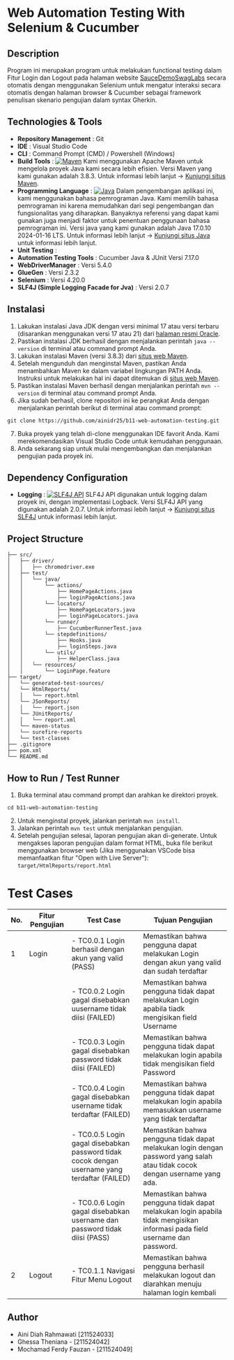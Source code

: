 # Web Automation Testing With Selenium & Cucumber

## Description

Program ini merupakan program untuk melakukan functional testing dalam Fitur Login dan Logout pada halaman website [SauceDemoSwagLabs](https://www.saucedemo.com/) secara otomatis dengan menggunakan Selenium untuk mengatur interaksi secara otomatis dengan halaman browser & Cucumber sebagai framework penulisan skenario pengujian dalam syntax Gherkin.

## Technologies & Tools

- **Repository Management** : Git
- **IDE** : Visual Studio Code
- **CLI** : Command Prompt (CMD) / Powershell (Windows)
- **Build Tools** : [![Maven](https://img.shields.io/badge/Maven-3.8.3-blue)](https://maven.apache.org/)
  Kami menggunakan Apache Maven untuk mengelola proyek Java kami secara lebih efisien.
  Versi Maven yang kami gunakan adalah 3.8.3.
  Untuk informasi lebih lanjut -> [Kunjungi situs Maven](https://maven.apache.org/).
- **Programming Language** : [![Java](https://img.shields.io/badge/Java-17.0.10%202024--01--16%20LTS-red)](https://www.java.com/)
  Dalam pengembangan aplikasi ini, kami menggunakan bahasa pemrograman Java.
  Kami memilih bahasa pemrograman ini karena memudahkan dari segi pengembangan dan fungsionalitas yang diharapkan. Banyaknya referensi yang dapat kami gunakan juga menjadi faktor untuk penentuan penggunaan bahasa pemrograman ini.
  Versi java yang kami gunakan adalah Java 17.0.10 2024-01-16 LTS.
  Untuk informasi lebih lanjut -> [Kunjungi situs Java](https://www.java.com/) untuk informasi lebih lanjut.
- **Unit Testing** :
- **Automation Testing Tools** : Cucumber Java & JUnit Versi 7.17.0
- **WebDriverManager** : Versi 5.4.0
- **GlueGen** : Versi 2.3.2
- **Selenium** : Versi 4.20.0
- **SLF4J (Simple Logging Facade for Jva)** : Versi 2.0.7

## Instalasi

1. Lakukan instalasi Java JDK dengan versi minimal 17 atau versi terbaru (disarankan menggunakan versi 17 atau 21) dari [halaman resmi Oracle](https://www.oracle.com/java/technologies/javase-jdk11-downloads.html).
2. Pastikan instalasi JDK berhasil dengan menjalankan perintah `java --version` di terminal atau command prompt Anda.
3. Lakukan instalasi Maven (versi 3.8.3) dari [situs web Maven](https://maven.apache.org/download.cgi).
4. Setelah mengunduh dan menginstal Maven, pastikan Anda menambahkan Maven ke dalam variabel lingkungan PATH Anda. Instruksi untuk melakukan hal ini dapat ditemukan di [situs web Maven](https://maven.apache.org/install.html).
5. Pastikan instalasi Maven berhasil dengan menjalankan perintah `mvn --version` di terminal atau command prompt Anda.
6. Jika sudah berhasil, clone repositori ini ke perangkat Anda dengan menjalankan perintah berikut di terminal atau command prompt:

```
git clone https://github.com/ainidr25/b11-web-automation-testing.git
```

7. Buka proyek yang telah di-clone menggunakan IDE favorit Anda. Kami merekomendasikan Visual Studio Code untuk kemudahan penggunaan.
8. Anda sekarang siap untuk mulai mengembangkan dan menjalankan pengujian pada proyek ini.

## Dependency Configuration

- **Logging** : [![SLF4J API](https://img.shields.io/badge/SLF4J%20API-1.7.5-orange)](http://www.slf4j.org/)
  SLF4J API digunakan untuk logging dalam proyek ini, dengan implementasi Logback.
  Versi SLF4J API yang digunakan adalah 2.0.7.
  Untuk informasi lebih lanjut -> [Kunjungi situs SLF4J](http://www.slf4j.org/) untuk informasi lebih lanjut.

## Project Structure

```
├── src/
│   ├── driver/
│   │   ├── chromedriver.exe
│   ├── test/
│   │   └── java/
│   │       └── actions/
│   │           ├── HomePageActions.java
│   │           ├── loginPageActions.java
│   │       └── locators/
│   │           ├── HomePageLocators.java
│   │           ├── loginPageLocators.java
│   │       └── runner/
│   │           ├── CucumberRunnerTest.java
│   │       └── stepdefinitions/
│   │           ├── Hooks.java
│   │           ├── loginSteps.java
│   │       └── utils/
│   │           ├── HelperClass.java
│   │   └── resources/
│   │       └── LoginPage.feature
├── target/
│   └── generated-test-sources/
│   └── HtmlReports/
│   │   └── report.html
│   └── JSonReports/
│   │   └── report.json
│   └── JUnitReports/
│   │   └── report.xml
│   └── maven-status
│   └── surefire-reports
│   └── test-classes
├── .gitignore
├── pom.xml
└── README.md
```

## How to Run / Test Runner

1. Buka terminal atau command prompt dan arahkan ke direktori proyek.

```
cd b11-web-automation-testing
```

2. Untuk menginstal proyek, jalankan perintah `mvn install`.
3. Jalankan perintah `mvn test` untuk menjalankan pengujian.
4. Setelah pengujian selesai, laporan pengujian akan di-generate. Untuk mengakses laporan pengujian dalam format HTML, buka file berikut menggunakan browser web (Jika menggunakan VSCode bisa memanfaatkan fitur "Open with Live Server"): `target/HtmlReports/report.html`

# Test Cases

| No. | Fitur Pengujian | Test Case                                                                                     | Tujuan Pengujian                                                                                                            |
| --- | --------------- | --------------------------------------------------------------------------------------------- | --------------------------------------------------------------------------------------------------------------------------- |
| 1   | Login           | - TC0.0.1 Login berhasil dengan akun yang valid (PASS)                                        | Memastikan bahwa pengguna dapat melakukan Login dengan akun yang valid dan sudah terdaftar                                  |
|     |                 | - TC0.0.2 Login gagal disebabkan uusername tidak diisi (FAILED)                               | Memastikan bahwa pengguna tidak dapat melakukan Login apabila tiadk mengisikan field Username                               |
|     |                 | - TC0.0.3 Login gagal disebabkan password tidak diisi (FAILED)                                | Memastikan bahwa pengguna tidak dapat melakukan login apabila tidak mengisikan field Password                               |
|     |                 | - TC0.0.4 Login gagal disebabkan username tidak terdaftar (FAILED)                            | Memastikan bahwa pengguna tidak dapat melakukan login apabila memasukkan username yang tidak terdaftar                      |
|     |                 | - TC0.0.5 Login gagal disebabkan password tidak cocok dengan username yang terdaftar (FAILED) | Memastikan bahwa pengguna tidak dapat melakukan login dengan password yang salah atau tidak cocok dengan username yang ada. |
|     |                 | - TC0.0.6 Login gagal disebabkan username dan password tidak diisi (PASS)                     | Memastikan bahwa pengguna tidak dapat melakukan login apabila tidak mengisikan informasi pada field username dan password.  |
| 2   | Logout          | - TC0.1.1 Navigasi Fitur Menu Logout                                                          | Memastikan bahwa pengguna berhasil melakukan logout dan diarahkan menuju halaman login kembali                              |

## Author

- Aini Diah Rahmawati [211524033]
- Ghessa Theniana - [211524042]
- Mochamad Ferdy Fauzan - [211524049]
